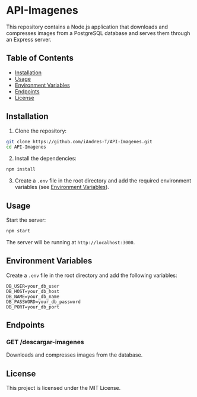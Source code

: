 # API-Imagenes

This repository contains a Node.js application that downloads and compresses images from a PostgreSQL database and serves them through an Express server.

## Table of Contents

- [Installation](#installation)
- [Usage](#usage)
- [Environment Variables](#environment-variables)
- [Endpoints](#endpoints)
- [License](#license)

## Installation

1. Clone the repository:
  ```sh
  git clone https://github.com/iAndres-T/API-Imagenes.git
  cd API-Imagenes
  ```

2. Install the dependencies:
  ```sh
  npm install
  ```

3. Create a `.env` file in the root directory and add the required environment variables (see [Environment Variables](#environment-variables)).

## Usage

Start the server:
```sh
npm start
```

The server will be running at `http://localhost:3000`.

## Environment Variables

Create a `.env` file in the root directory and add the following variables:

```env
DB_USER=your_db_user
DB_HOST=your_db_host
DB_NAME=your_db_name
DB_PASSWORD=your_db_password
DB_PORT=your_db_port
```

## Endpoints

### GET /descargar-imagenes

Downloads and compresses images from the database.

## License

This project is licensed under the MIT License.
